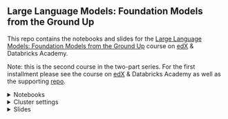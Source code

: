 ## Large Language Models: Foundation Models from the Ground Up

This repo contains the notebooks and slides for the [Large Language Models: Foundation Models from the Ground Up](https://www.edx.org/learn/computer-programming/databricks-large-language-models-foundation-models-from-the-ground-up) course on [edX](https://www.edx.org/professional-certificate/databricks-large-language-models) & Databricks Academy.

Note: this is the second course in the two-part series. For the first installment please see the course on [edX](https://www.edx.org/professional-certificate/databricks-large-language-models) & Databricks Academy as well as the supporting [repo](https://github.com/databricks-academy/large-language-models).
 
<details>
<summary> Notebooks</summary>
 
 ## How to Import the Repo into Databricks?

1. You first need to add Git credentials to Databricks. Refer to [documentation here](https://docs.databricks.com/repos/repos-setup.html#add-git-credentials-to-databricks).  

2. Click `Repos` in the sidebar. Click `Add Repo` on the top right.
    
    <img width="800" alt="repo_1" src="https://files.training.databricks.com/images/llm/add_repo_new.png">

    

3. Clone the "HTTPS" URL from GitHub, or copy `https://github.com/databricks-academy/llm-foundation-models.git` and paste into the box `Git repository URL`. The rest of the fields, i.e. `Git provider` and `Repository name`, will be automatically populated. Click `Create Repo` on the bottom right. 

    <img width="700" alt="add_repo" src="https://files.training.databricks.com/images/llm/clone_repo.png">

 ## How to Import the files from `.dbc` releases on GitHub
1. You can download the notebooks from a release by navigating to the releases section on the GitHub page:
 
    <img width="700" alt="github_release=" src="https://files.training.databricks.com/images/llm/github_release.png">
 
2. From the releases page, download the `.dbc` file. This contains all of the course notebooks, with the structure and meta data. 
 
    <img width="700" alt="github_assets" src="https://files.training.databricks.com/images/llm/github_assets.png">

3. In your Databricks workspace, navigate to the Workspace menu, click on Home and select `Import`:
 
    <img width="700" alt="workspace_import" src="https://files.training.databricks.com/images/llm/workspace_import.png">

4. Using the import tool, navigate to the location on your computer where the `.dbc` file was dowloaded from Step 1. Once you select the file, click `Import`, and the files will be loaded and extracted to your workspace:
 
    <img width="400" alt="select_import_file" src="https://files.training.databricks.com/images/llm/select_import_file.png">



</details>

<details>
 <summary> Cluster settings </summary>
 
## Which Databricks cluster should I use? 

1. First, select `Single Node` 

    <img width="500" alt="single_node" src="https://files.training.databricks.com/images/llm/single_node.png">


2. This courseware has been tested on [Databricks Runtime 13.3 LTS for Machine Learning]([url](https://docs.databricks.com/en/release-notes/runtime/13.3lts-ml.html)). If you do not have access to a 13.3 LTS ML Runtime cluster, you will need to install many additional libraries (as the ML Runtime pre-installs many commonly used machine learning packages), and this courseware is not guaranteed to run. 
    
    <img width="400" alt="cluster" src="https://github.com/databricks-academy/llm-foundation-models/assets/6416014/527dff8d-7b5f-41f9-a11e-a3f21ce08176">

    
    For Module 1 and 3 notebooks, you can run them on i3.xlarge just fine. We recommend `i3.2xlarge` for Module 2 and 4 notebooks. 

    <img width="400" alt="cpu_settings" src="https://github.com/databricks-academy/llm-foundation-models/assets/6416014/c54d9de0-daed-4146-940c-d074d560cf6e">

   
</details>

<details>
 <summary> Slides </summary>
 
 ## Where do I download course slides? 
 
 Please click the latest version under the `Releases` section. You will be able to download the slides in PDF. 
</details>
